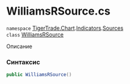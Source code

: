 
# WilliamsRSource.cs
`namespace` [TigerTrade.Chart](../../../../../TigerTrade.Chart.md).[Indicators](../../../../../TigerTrade.Chart/Indicators.md).[Sources](../../../../../TigerTrade.Chart/Indicators/Sources.md)  
    `class` [WilliamsRSource](../../WilliamsRSource.cs.md)

Описание

### Синтаксис
```csharp
public WilliamsRSource()
```


                    
                    